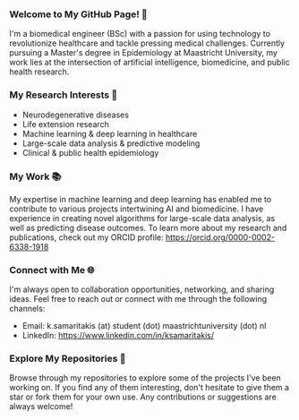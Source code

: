 ### Welcome to My GitHub Page! 👋

I'm a biomedical engineer (BSc) with a passion for using technology to revolutionize healthcare and tackle pressing medical challenges. Currently pursuing a Master's degree in Epidemiology at Maastricht University, my work lies at the intersection of artificial intelligence, biomedicine, and public health research.

### My Research Interests 🔬
- Neurodegenerative diseases
- Life extension research
- Machine learning & deep learning in healthcare
- Large-scale data analysis & predictive modeling
- Clinical & public health epidemiology

### My Work 📚
My expertise in machine learning and deep learning has enabled me to contribute to various projects intertwining AI and biomedicine. I have experience in creating novel algorithms for large-scale data analysis, as well as predicting disease outcomes. To learn more about my research and publications, check out my ORCID profile: https://orcid.org/0000-0002-6338-1918

### Connect with Me 🌐
I'm always open to collaboration opportunities, networking, and sharing ideas. Feel free to reach out or connect with me through the following channels:

- Email: k.samaritakis (at) student (dot) maastrichtuniversity (dot) nl
- LinkedIn: https://www.linkedin.com/in/ksamaritakis/

### Explore My Repositories 🚀
Browse through my repositories to explore some of the projects I've been working on. If you find any of them interesting, don't hesitate to give them a star or fork them for your own use. Any contributions or suggestions are always welcome!
